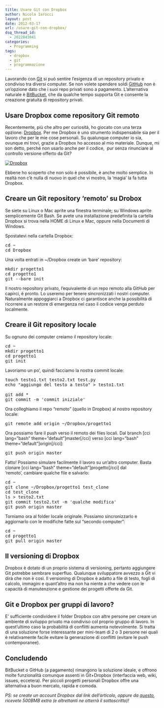 ```yaml
---
title: Usare Git con Dropbox
author: Nicola Iarocci
layout: post
date: 2012-03-17
url: /usare-git-con-dropbox/
dsq_thread_id:
  - 2022843041
categories:
  - Programming
tags:
  - dropbox
  - git
  - programmazione
---
```

<p style="text-align: left;">
  Lavorando con <a title="Branching di successo per Git" href="http://nicolaiarocci.com/branching-di-successo-per-git/">Git</a> si può sentire l&#8217;esigenza di un repository privato e condiviso tra diversi computer. Se non volete spendere soldi <a title="GitHub" href="https://github.com/" target="_blank">GitHub</a> non è un&#8217;opzione dato che i suoi repo privati sono a pagamento. L&#8217;alternativa naturale è <a title="BitBucket" href="https://bitbucket.org/" target="_blank">BitBucket</a>, che da qualche tempo supporta Git e consente la creazione gratuita di repository privati.
</p>

## Usare Dropbox come repository Git remoto

Recentemente, più che altro per curiosità, ho giocato con una terza opzione: <a title="Dropbox" href="http://db.tt/V8L8FFo" target="_blank">Dropbox</a>. Per me Dropbox è uno strumento indispensabile sia per il lavoro che per le mie cose personali. Su qualunque computer io sia, ovunque mi trovi, grazie a Dropbox ho accesso al mio materiale. Dunque, mi son detto, perché non usarlo anche per il codice,  pur senza rinunciare al controllo versione offerto da Git?

[<img style="border-style: initial; border-color: initial; border-image: initial; border-width: 0px;" title="Dropbox" src="/images/dropbox.png?resize=525%2C131" alt="Dropbox" data-recalc-dims="1" />][1]

Ebbene ho scoperto che non solo è possibile, è anche molto semplice. In realtà non c&#8217;è nulla di nuovo in quel che vi mostro, la &#8216;magia&#8217; la fa tutta Dropbox. <!--more-->

## Creare un Git repository &#8216;remoto&#8217; su Drobox

Se siete su Linux o Mac aprite una finestra terminale; su Windows aprite semplicemente Git Bash. Se avete una installazione predefinita la cartella Dropbox si trova nella HOME di Linux e Mac, oppure nella Documenti di Windows.

Spostatevi nella cartella Dropbox:

<pre class="brush:shell">cd ~
cd Dropbox</pre>

Una volta entrati in ~/Dropbox create un &#8216;bare&#8217; repository:

<pre class="brush:shell">mkdir progetto1
cd progetto1
git --bare init</pre>

Il nostro repository privato, l&#8217;equivalente di un repo remoto alla GitHub per capirci, è pronto. Lo useremo per tenere sincronizzati i nostri computer. Naturalmente appoggiarci a Dropbox ci garantisce anche la possibilità di ricorrere a un restore di emergenza nel caso il codice venga perduto localmente.

## Creare il Git repository locale

Su ognuno dei computer creiamo il repository locale:

<pre class="brush:shell">cd ~
mkdir progetto1
cd progetto1
git init</pre>

Lavoriamo un po&#8217;, quindi facciamo la nostra commit locale:

<pre class="brush:shell">touch testo1.txt testo2.txt test.py
echo "aggiungo del testo a testo" &gt; testo1.txt

git add *
git commit -m 'commit iniziale'</pre>

Ora colleghiamo il repo &#8220;remoto&#8221; (quello in Dropbox) al nostro repository locale:

<pre class="brush:shell">git remote add origin ~/Dropbox/progetto1</pre>

Ora possiamo fare il push verso il remoto dei files locali. Dal branch [cci lang=&#8221;bash&#8221; theme=&#8221;default&#8221;]master[/cci] verso [cci lang=&#8221;bash&#8221; theme=&#8221;default&#8221;]origin[/cci]:

<pre class="brush:shell">git push origin master</pre>

Fatto! Possiamo simulare facilmente il lavoro su un&#8217;altro computer. Basta clonare [cci lang=&#8221;bash&#8221; theme=&#8221;default&#8221;]progetto[/cci] dal &#8216;remoto&#8217;, cambiare qualche file e salvarlo:

<pre class="brush:shell">cd ~
git clone ~/Dropbox/progetto1 test_clone
cd test_clone
ls &gt; testo2.txt
git commit testo2.txt -m 'qualche modifica'
git push origin master</pre>

Torniamo ora al folder locale originale. Possiamo sincronizzarlo e aggiornarlo con le modifiche fatte sul &#8220;secondo computer&#8221;:

<pre class="brush:shell">cd ~
cd progetto1
git pull origin master</pre>

## Il versioning di Dropbox

Dropbox è dotato di un proprio sistema di versioning, pertanto aggiungere Git potrebbe sembrare superfluo. Qualunque sviluppatore avvezzo a Git vi dirà che non è così. Il versioning di Dropbox è adatto a file di testo, fogli di calcolo, immagini e quant&#8217;altro ma non ha niente a che vedere con le capacità di manutenzione e gestione dei progetti offerte da Git.

## Git e Dropbox per gruppi di lavoro?

E&#8217; sufficiente condividere il folder Dropbox con altre persone per creare un ambiente di sviluppo privato ma condiviso col proprio gruppo di lavoro. In quest&#8217;ultimo caso la probabilità di conflitti aumenta notevolmente. Si tratta di una soluzione forse interessante per mini-team di 2 o 3 persone nei quali è relativamente facile evitare la generazione di conflitti (evitare le push contemporanee).

## Concludendo

BitBucket o GitHub (a pagamento) rimangono la soluzione ideale, e offrono molte funzionalità comunque assenti in Git+Dropbox (interfaccia web, wiki, issues, eccetera). Per piccoli progetti personali Dropbox offre una alternativa a buon mercato, rapida e comoda.

*PS: se create un account Dropbox dal link dell&#8217;articolo, oppure da <a href="http://db.tt/V8L8FFo" title="Dropbox" target="_blank">questo</a>, ricevete 500BMB extra (e altrettanti ne otterrà il sottoscritto)!*

 [1]: http://db.tt/V8L8FFo

